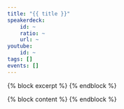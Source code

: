 ```yaml
---
title: "{{ title }}"
speakerdeck:
    id: ~
    ratio: ~
    url: ~
youtube:
    id: ~
tags: []
events: []
---
```

{% block excerpt %}
{% endblock %}

{% block content %}
{% endblock %}
